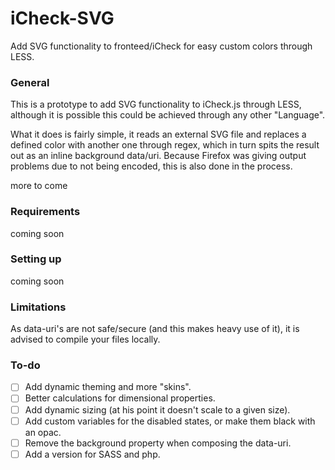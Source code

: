 # iCheck-SVG

Add SVG functionality to fronteed/iCheck for easy custom colors through LESS.


### General

This is a prototype to add SVG functionality to iCheck.js through LESS, although it is possible this could be achieved through any other "Language".

What it does is fairly simple, it reads an external SVG file and replaces a defined color with another one through regex, which in turn spits the result out as an inline background data/uri. Because Firefox was giving output problems due to not being encoded, this is also done in the process.

more to come


### Requirements

coming soon


### Setting up

coming soon


### Limitations

As data-uri's are not safe/secure (and this makes heavy use of it), it is advised to compile your files locally.


### To-do

- [ ] Add dynamic theming and more "skins".
- [ ] Better calculations for dimensional properties.
- [ ] Add dynamic sizing (at his point it doesn't scale to a given size).
- [ ] Add custom variables for the disabled states, or make them black with an opac.
- [ ] Remove the background property when composing the data-uri.
- [ ] Add a version for SASS and php.
